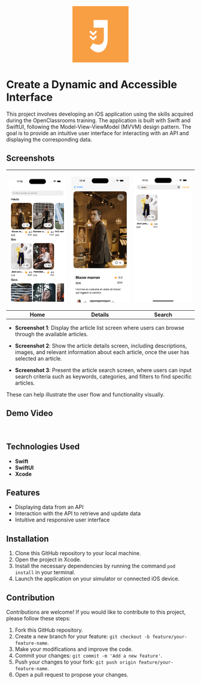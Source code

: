 <div align="center">
<img src="Screenshots/logo.png" alt="logo" width="150">
</div>

# Create a Dynamic and Accessible Interface

This project involves developing an iOS application using the skills acquired during the OpenClassrooms training. The application is built with Swift and SwiftUI, following the Model-View-ViewModel (MVVM) design pattern. The goal is to provide an intuitive user interface for interacting with an API and displaying the corresponding data.

## Screenshots

| <p align="center"><img src="Screenshots/Home.png" width="200" alt="home"></p> | <p align="center"><img src="Screenshots/Details.png" width="200" alt="details"></p> | <p align="center"><img src="Screenshots/Search.png" width="200" alt="search"></p> |
|:--:|:--:|:--:|
| **Home** | **Details** | **Search** |

- **Screenshot 1**: Display the article list screen where users can browse through the available articles.
  
- **Screenshot 2**: Show the article details screen, including descriptions, images, and relevant information about each article, once the user has selected an article.

- **Screenshot 3**: Present the article search screen, where users can input search criteria such as keywords, categories, and filters to find specific articles.

These can help illustrate the user flow and functionality visually.

## Demo Video

<div align="center">
<img src="Screenshots/test.gif" alt="" width="500">
</div>

## Technologies Used

- **Swift**
- **SwiftUI**
- **Xcode**

## Features

- Displaying data from an API
- Interaction with the API to retrieve and update data
- Intuitive and responsive user interface

## Installation

1. Clone this GitHub repository to your local machine.
2. Open the project in Xcode.
3. Install the necessary dependencies by running the command `pod install` in your terminal.
4. Launch the application on your simulator or connected iOS device.

## Contribution

Contributions are welcome! If you would like to contribute to this project, please follow these steps:

1. Fork this GitHub repository.
2. Create a new branch for your feature: `git checkout -b feature/your-feature-name`.
3. Make your modifications and improve the code.
4. Commit your changes: `git commit -m 'Add a new feature'`.
5. Push your changes to your fork: `git push origin feature/your-feature-name`.
6. Open a pull request to propose your changes.


